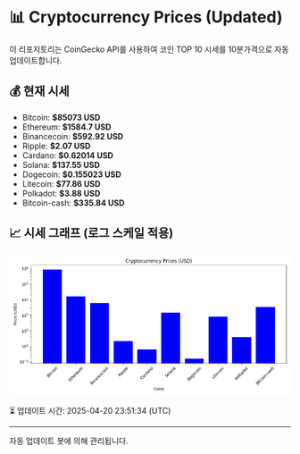 
# 📊 Cryptocurrency Prices (Updated)

이 리포지토리는 CoinGecko API를 사용하여 코인 TOP 10 시세를 10분가격으로 자동 업데이트합니다.

## 💰 현재 시세
- Bitcoin: **$85073 USD**
- Ethereum: **$1584.7 USD**
- Binancecoin: **$592.92 USD**
- Ripple: **$2.07 USD**
- Cardano: **$0.62014 USD**
- Solana: **$137.55 USD**
- Dogecoin: **$0.155023 USD**
- Litecoin: **$77.86 USD**
- Polkadot: **$3.88 USD**
- Bitcoin-cash: **$335.84 USD**

## 📈 시세 그래프 (로그 스케일 적용)
![Crypto Prices](crypto_prices.png)

⏳ 업데이트 시간: 2025-04-20 23:51:34 (UTC)

---
자동 업데이트 봇에 의해 관리됩니다.
